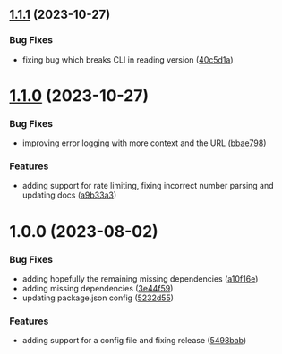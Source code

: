## [1.1.1](https://github.com/klcodanr/seo-spider/compare/v1.1.0...v1.1.1) (2023-10-27)


### Bug Fixes

* fixing bug which breaks CLI in reading version ([40c5d1a](https://github.com/klcodanr/seo-spider/commit/40c5d1adf979a3f34a066cf44584bf1af53a9fe7))

# [1.1.0](https://github.com/klcodanr/seo-spider/compare/v1.0.0...v1.1.0) (2023-10-27)


### Bug Fixes

* improving error logging with more context and the URL ([bbae798](https://github.com/klcodanr/seo-spider/commit/bbae798651169c023e85888e9d61df1d736f9651))


### Features

* adding support for rate limiting, fixing incorrect number parsing and updating docs ([a9b33a3](https://github.com/klcodanr/seo-spider/commit/a9b33a37744971b96251eb290e64d518a9e6502a))

# 1.0.0 (2023-08-02)


### Bug Fixes

* adding hopefully the remaining missing dependencies ([a10f16e](https://github.com/klcodanr/seo-spider/commit/a10f16e72c787abcdd996dbbc5a9834b9806db98))
* adding missing dependencies ([3e44f59](https://github.com/klcodanr/seo-spider/commit/3e44f5942e2c054290870e0ec8c31c278d028b49))
* updating package.json config ([5232d55](https://github.com/klcodanr/seo-spider/commit/5232d558e6e0169ec079cc8765e9ee566fd53a33))


### Features

* adding support for a config file and fixing release ([5498bab](https://github.com/klcodanr/seo-spider/commit/5498bab7989f3864433c5c3c80aeb8b4f60483a3))
